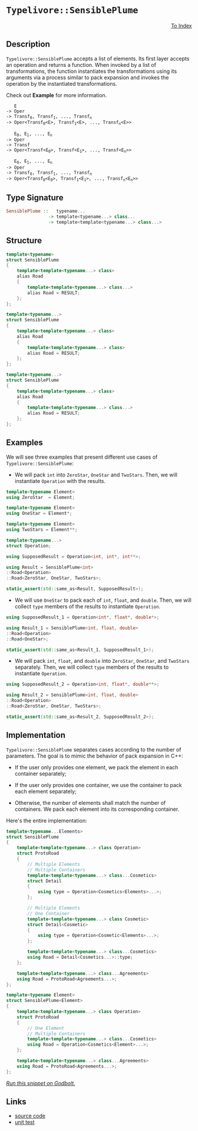 <!-- Copyright 2024 Feng Mofan
SPDX-License-Identifier: Apache-2.0 -->

# `Typelivore::SensiblePlume`

<p style='text-align: right;'><a href="../../../facilities/metafunctions.md#typelivore-sensible-plume">To Index</a></p>

## Description

`Typelivore::SensiblePlume` accepts a list of elements.
Its first layer accepts an operation and returns a function.
When invoked by a list of transformations, the function instantiates the transformations using its arguments via a process similar to pack expansion and invokes the operation by the instantiated transformations.

Check out **Example** for more information.

<pre><code>   E
-> Oper
-> Transf<sub>0</sub>, Transf<sub>1</sub>, ..., Transf<sub>n</sub>
-> Oper&lt;Transf<sub>0</sub>&lt;E&gt;, Transf<sub>1</sub>&lt;E&gt;, ..., Transf<sub>n</sub>&lt;E&gt;&gt;</code></pre>

<pre><code>   E<sub>0</sub>, E<sub>1</sub>, ..., E<sub>n</sub>
-> Oper
-> Transf
-> Oper&lt;Transf&lt;E<sub>0</sub>&gt;, Transf&lt;E<sub>1</sub>&gt;, ..., Transf&lt;E<sub>n</sub>&gt;&gt;</code></pre>

<pre><code>   E<sub>0</sub>, E<sub>1</sub>, ..., E<sub>n</sub>
-> Oper
-> Transf<sub>0</sub>, Transf<sub>1</sub>, ..., Transf<sub>n</sub>
-> Oper&lt;Transf<sub>0</sub>&lt;E<sub>0</sub>&gt;, Transf<sub>1</sub>&lt;E<sub>1</sub>&gt;, ..., Transf<sub>n</sub>&lt;E<sub>n</sub>&gt;&gt;</code></pre>

## Type Signature

```Haskell
SensiblePlume ::   typename... 
                -> template<typename...> class...
                -> template<template<typename...> class...>
```

## Structure

```C++
template<typename>
struct SensiblePlume
{
    template<template<typename...> class>
    alias Road
    {
        template<template<typename...> class...>
        alias Road = RESULT;
    };
};
```

```C++
template<typename...>
struct SensiblePlume
{
    template<template<typename...> class>
    alias Road
    {
        template<template<typename...> class>
        alias Road = RESULT;
    };
};
```

```C++
template<typename...>
struct SensiblePlume
{
    template<template<typename...> class>
    alias Road
    {
        template<template<typename...> class...>
        alias Road = RESULT;
    };
};
```

## Examples

We will see three examples that present different use cases of `Typelivore::SensiblePlume`:

- We will pack `int` into `ZeroStar`, `OneStar` and `TwoStars`.
Then, we will instantiate `Operation` with the results.

```C++
template<typename Element>
using ZeroStar  = Element;

template<typename Element>
using OneStar = Element*;

template<typename Element>
using TwoStars = Element**;

template<typename...>
struct Operation;

using SupposedResult = Operation<int, int*, int**>;

using Result = SensiblePlume<int>
::Road<Operation>
::Road<ZeroStar, OneStar, TwoStars>;

static_assert(std::same_as<Result, SupposedResult>);
```

- We will use `OneStar` to pack each of `int`, `float`, and `double`.
Then, we will collect `type` members of the results to instantiate `Operation`.

```C++
using SupposedResult_1 = Operation<int*, float*, double*>;

using Result_1 = SensiblePlume<int, float, double>
::Road<Operation>
::Road<OneStar>;

static_assert(std::same_as<Result_1, SupposedResult_1>);
```

- We will pack `int`, `float`, and `double` into `ZeroStar`, `OneStar`, and `TwoStars` separately.
Then, we will collect `type` members of the results to instantiate `Operation`.

```C++
using SupposedResult_2 = Operation<int, float*, double**>;

using Result_2 = SensiblePlume<int, float, double>
::Road<Operation>
::Road<ZeroStar, OneStar, TwoStars>;

static_assert(std::same_as<Result_2, SupposedResult_2>);
```

## Implementation

`Typelivore::SensiblePlume` separates cases according to the number of parameters.
The goal is to mimic the behavior of pack expansion in C++:

- If the user only provides one element, we pack the element in each container separately;

- If the user only provides one container, we use the container to pack each element separately;

- Otherwise, the number of elements shall match the number of containers.
We pack each element into its corresponding container.

Here's the entire implementation:

```C++
template<typename...Elements>
struct SensiblePlume
{
    template<template<typename...> class Operation>
    struct ProtoRoad 
    {
        // Multiple Elements
        // Multiple Containers
        template<template<typename...> class...Cosmetics>
        struct Detail
        {
            using type = Operation<Cosmetics<Elements>...>;
        };

        // Multiple Elements
        // One Container
        template<template<typename...> class Cosmetic>
        struct Detail<Cosmetic>
        {
            using type = Operation<Cosmetic<Elements>...>;
        };

        template<template<typename...> class...Cosmetics>
        using Road = Detail<Cosmetics...>::type;
    };

    template<template<typename...> class...Agreements>
    using Road = ProtoRoad<Agreements...>;
};

template<typename Element>
struct SensiblePlume<Element>
{
    template<template<typename...> class Operation>
    struct ProtoRoad 
    {
        // One Element
        // Multiple Containers
        template<template<typename...> class...Cosmetics>
        using Road = Operation<Cosmetics<Element>...>;
    };

    template<template<typename...> class...Agreements>
    using Road = ProtoRoad<Agreements...>;
};
```

[*Run this snippet on Godbolt.*](https://godbolt.org/#z:OYLghAFBqd5QCxAYwPYBMCmBRdBLAF1QCcAaPECAMzwBtMA7AQwFtMQByARg9KtQYEAysib0QXACx8BBAKoBnTAAUAHpwAMvAFYTStJg1DIApACYAQuYukl9ZATwDKjdAGFUtAK4sGIAMykrgAyeAyYAHI%2BAEaYxCCSAKykAA6oCoRODB7evnppGY4CoeFRLLHxXLaY9kUMQgRMxAQ5Pn6BdpgOWQ1NBCWRMXEJyQqNza15VWN9A2UVEgCUtqhexMjsHASYLCkG2yb%2BbgQAnimMrJgAdDfY9GyCCofYJhoAgmPEXg4A1EKMGWi9GUuUwrzeJgA7FZ3j84T9trt9mCjoi9kwDqizhc2Dcrs8fsgDAoFD8APLnYgYrLPcHwn6fb4EH7KYioIgAJVQTHQPzp8KhMLe9PpAHpRT8ALJeWiOPaYH53HaMAhPWEiuHiqUyuX0H4eQRMMJxNXCjUInbozHHS3Iw7HbHMXE3AlEpgkvEeBRsRzIJ7%2BF7qjWM34AEUwjTo/I1guj5rhXgyRgR2L5/lD5Mp1IE9q9PrwfvtSoequeeNp/iF8ahocOQrjYol0tleHlivuKtN8a1ZPC%2BtkRvCxAb8LRdtRtoxKId5yd1xdAcJxNJeYjBdpQZFIeZ4cjtFz6XzpgDI7hsc38cTYWAKfOaYzFLi2YYB%2B9a%2BPbmLnbLC5eldPfKQrW/7vABY5Tva4HWqcs6XOWi5uh6Nyrr6/qBmaGpXsmXI8vePy7ka%2B5HChBYKPB2AgCAMEolWApAXW4JxlB07MZBjpwb%2BS7umRNxvMAxCYMqjwbhhPxYTeOG8ocGasuyqCSfafECUJqrkQxoH0SBELvKxWKwWw7YqSJ25/ACeBAiooJFh2ggieeom6TaSIQXpOLzviCHLpmT51CJ9ImbJnLclJm72d2Eq9gqX62Re8Jas2uoKgakZDl25qORl7HOh52BcUhVwkYWJ6xQmSYScFeGPlSvnEYe77%2Bp%2BNkED%2BOXqaJNZtUxk7Qd1LFZe5rrLniSmCSWaFxuJPySXhgXycFin8aNnZqVpHWre8ooAFTbTtu2iuCW3bQAKtgQhHTt%2B0bbt12bZd2kQmY/hhESXhYGmbhoAwGwpKWxX3Zl%2BlRU1ImTQAWnEqC9MQZ7poZJadTpvVsYDcMqiDZXkuEUN4dFBCbQjbwA25qO2X9k1HQA7pD4yktJJN4/j62E0jrlzmp7wmVVz4E1qR2YGMPwaIx7yTUIXgpAUmDoBy/M6pVWY1W4YQEKQPzK5tqvq4zf71iLGMywoct0/8DCAsCVlHMrImUQpRxczV6E2/NRzg2yUOq5F7s/JT1NNONTMzL6AD63FxAQEBjOglEKJcIcNQbOqq2LEvpFLCeys8iw8xKfMC1wwtvKL4uS9LsuykHXDyz5NKW4IGs/FQtDcnjqvoKsFnawTk3pwQFd4SbZuWT407K6rjfN637f0NbIC2249s147s/O/PWPjBWusfI0weh80EcEFHIAx2wcf2j3FdJ8Xqel4b5f5wGWdM7z/PMmYBdFynSg3zqQdmFX1U1yVoIMeTcMT1zbl4DuncmbdzLr3P%2BxszIWRBMPe0o8G6gJVj8CBFkZ5zwXjmP6TseT2ldr7MgmNMBex9lDf2m9A4FjjkoPekdo6x3dGfOBv9L6fzTlwt%2BD86wcGWLQTgiReB%2BA4FoUgqBOBuGsNYBkqx1gKnMP4HgpACCaGEcsAA1iARIkgrgaEkFwSE/gNCJA0GYAAbDYswAAOBx%2BhOCSF4CwCQGgNCkEkdI2RHBeAKBAN4rRUjhGkDgLAGAiAQCrAICkLwKsKAQDQLsOgcQIiXE4KoBxNiAC0NjJA/GAMgZAPwpBXDMLwKWhASB4CjlUfgggRBiHYFIGQghFAqHUGE0gugqgUypCkTgPARFiIkdomRnAySJIScyVAVAfg5PyYU4ppTylGL/hADwaT6DQzUVwRYvBQlaGWBAJAqSUjpLIMky51yQDACkGYPgdBtjECCRAaIkzohhCaCcEZvAfnMGICcMk0RtBdFCRo1JJZey0H%2Bb0rA0QvDADcGIWgQTuC8CwCwQwwBxCIrwAJboAA3fmkzMCqC6IkzYGjlY1EmbQcyVIQUeCwJMggxA8AeKxaQMlxBoip3DLiowTKjDaOWI3JgwAFAADU8CYApo%2BSRGimnCFEOIdpaqulqEmf0/QeKUAKMsPocyQTIDLFQD9LImK8mR2kqYSw1gzB%2BP5VyrA5qIDLE6N0ZwEBXCTD8FUEIxp5jDCqAUTIAhA35HSFGhgcwhiVGqLUHo4wWieDaHoH1dQob9FDUm7N6aY3THTYm8o4bvXKI2EsFxHBxE%2BMmf4pZuSClFJKWUipWzcC1P2Y9Q5xyJXLAQJgHkwwvWkH0ZIfwVwACc/hISSBMWYSQNivGJBsbOutbjSAePUVcGxXAbEONnQ4o9hiuCJHnTYxtvT/GBOCZoiVETonnNibMxJ5BKB3L2ZktgnAmgsBJZCPJTAuLJi4LOq4XBjHVPwEQd1eg1UtM1dIbVShdW9N0M8wZTBhlYrGfWiZd7pkfvmYswDwHQPgZvJB6DxifjbNQLsuIfJHpmCOU%2BsJZyLnMauXsr9KS%2BP3MoyBt0RhINcG8TQWUJpKBfN6UCv5ALSBKZBWCiFDgVMwpVHChF0ikUorRbQDFKmcV4oJQZolkK8BksxdIyl1LtgqfpaI3pTLogspOGyzY0jOXcpU/ywVShhUWevM%2BqVMr5WKuVSp5DGq2lodkDqnp0jsMGvFY6qwJqPOestdagQtr7Xpiy8611cR3XkotSmmzfqA2ZqmEEBg6By0LAjXGuoJbUgdayK18NNXfX1GLQ1oNA3c1loLRW5NMwJgjaLbMSbbWq1rBrYcutDbfG8GbaJ6j4naNQZgxoRjPaENsfUZxk5OjSAjrHfECdbmd17qgyYyEV7ITmMkCuwpVRNtTICbYR9l2zmvqQHEuZgmf0ZKyRwQDqyWAKBJWUkldHkRjDg72%2BpSHZAocSx0%2BQGHUs6ACKQXD%2BHRnreI340j8TEk/AWT8WHRT4eI5%2BMjqDqPmRMZY32/w/gLvPrfZDm537hN7JAIjiWQc2dBw5yHYgLBCkvNk%2B8%2BT3zfkgpU2p0F4LIXaeY7Chg8LJmGdReizFGjzOit89i6zpLyW9Mc8gGlLnBAMvc8yv5PmOVcp5RooLQqdhhfFdxvgBgosKqVbOOL2OEsSCS50gnericGEy8amwuX4D5bqJi0UrDSuWBdVtt19SqsTpzVkFwzWushtKIW9rhQshdcjXUPr02ai1aG30Lr5eBB5tb/N2buRRszfzbXqbtaFDVraYRjbTbOAM/l3DhHSOUdTgFhAE7JAzsDq46c4do6sB3cI49kAZgoO88SFY0xXjeeQmPbeqn/2gkhKHZOkYc7EgONsbOyQs7zELq4ECDc38Epy204EHW40IyqQfzAP%2ByB2WH5QyGcEkCAA%3D%3D)

## Links

- [source code](../../../../conceptrodon/typelivore/sensible_plume.hpp)
- [unit test](../../../../tests/unit/metafunctions/typelivore/sensible_plume.test.hpp)
